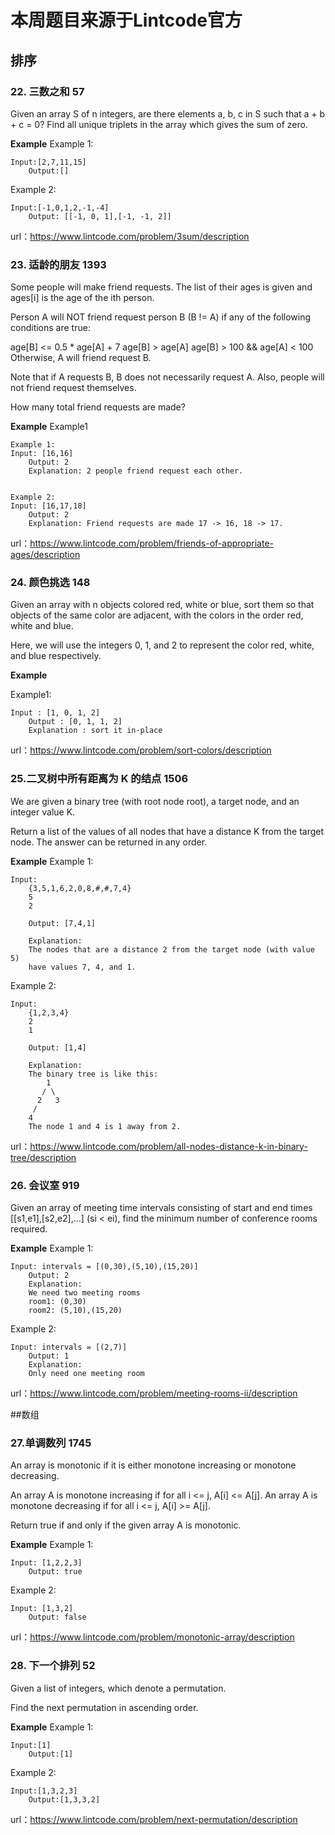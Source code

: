 # 本周题目来源于Lintcode官方
## 排序
### 22. 三数之和  57
Given an array S of n integers, are there elements a, b, c in S such that a + b + c = 0? Find all unique triplets in the array which gives the sum of zero.


**Example**
Example 1:

	Input:[2,7,11,15]
        Output:[]

Example 2:

	Input:[-1,0,1,2,-1,-4]
        Output:	[[-1, 0, 1],[-1, -1, 2]]

url：https://www.lintcode.com/problem/3sum/description

### 23. 适龄的朋友  1393
Some people will make friend requests. The list of their ages is given and ages[i] is the age of the ith person.

Person A will NOT friend request person B (B != A) if any of the following conditions are true:

age[B] <= 0.5 * age[A] + 7
age[B] > age[A]
age[B] > 100 && age[A] < 100
Otherwise, A will friend request B.

Note that if A requests B, B does not necessarily request A. Also, people will not friend request themselves.

How many total friend requests are made?


**Example**
Example1

	Example 1:
	Input: [16,16]
        Output: 2
        Explanation: 2 people friend request each other.


	Example 2:
	Input: [16,17,18]
        Output: 2
        Explanation: Friend requests are made 17 -> 16, 18 -> 17.

url：https://www.lintcode.com/problem/friends-of-appropriate-ages/description

### 24. 颜色挑选 148
Given an array with n objects colored red, white or blue, sort them so that objects of the same color are adjacent, with the colors in the order red, white and blue.

Here, we will use the integers 0, 1, and 2 to represent the color red, white, and blue respectively.

**Example**

Example1:

	Input : [1, 0, 1, 2]
        Output : [0, 1, 1, 2]
        Explanation : sort it in-place

url：https://www.lintcode.com/problem/sort-colors/description

### 25.二叉树中所有距离为 K 的结点 1506
We are given a binary tree (with root node root), a target node, and an integer value K.

Return a list of the values of all nodes that have a distance K from the target node. The answer can be returned in any order.

**Example**
Example 1:

	Input:
        {3,5,1,6,2,0,8,#,#,7,4}
        5
        2

        Output: [7,4,1]

        Explanation: 
        The nodes that are a distance 2 from the target node (with value 5)
        have values 7, 4, and 1.

Example 2:

	Input:
        {1,2,3,4}
        2
        1
  
        Output: [1,4]

        Explanation:
        The binary tree is like this:
            1
           / \
          2   3
         /   
        4   
        The node 1 and 4 is 1 away from 2.


url：https://www.lintcode.com/problem/all-nodes-distance-k-in-binary-tree/description

### 26. 会议室 919
Given an array of meeting time intervals consisting of start and end times [[s1,e1],[s2,e2],...] (si < ei), find the minimum number of conference rooms required.

**Example**
Example 1:

	Input: intervals = [(0,30),(5,10),(15,20)]
        Output: 2
        Explanation:
        We need two meeting rooms
        room1: (0,30)
        room2: (5,10),(15,20)

Example 2:

	Input: intervals = [(2,7)]
        Output: 1
        Explanation: 
        Only need one meeting room
  
 url：https://www.lintcode.com/problem/meeting-rooms-ii/description
 
 ##数组
 ### 27.单调数列 1745
An array is monotonic if it is either monotone increasing or monotone decreasing.

An array A is monotone increasing if for all i <= j, A[i] <= A[j]. An array A is monotone decreasing if for all i <= j, A[i] >= A[j].

Return true if and only if the given array A is monotonic.

**Example**
Example 1:

	Input: [1,2,2,3]
        Output: true

Example 2:

	Input: [1,3,2]
        Output: false

url：https://www.lintcode.com/problem/monotonic-array/description

### 28. 下一个排列 52
Given a list of integers, which denote a permutation.

Find the next permutation in ascending order.

**Example**
Example 1:

	Input:[1]
        Output:[1]

Example 2:

	Input:[1,3,2,3]
        Output:[1,3,3,2]

url：https://www.lintcode.com/problem/next-permutation/description

